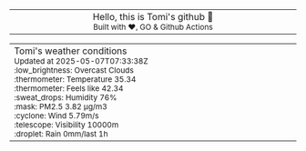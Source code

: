 
<div align="center">
<table>
<tbody>
<td align="center">
<img width="2000" height="0"><br>
Hello, this is Tomi's github 👋<br>
<sup>Built with ❤️, GO & Github Actions</sup><br>
<img width="2000" height="0">
</td>
</tbody>
</table>
</div>
<table>
<tbody>
<td align="left">
<img width="2000" height="0"><br>
Tomi's weather conditions<br>
<sup>Updated at 2025-05-07T07:33:38Z</sup><br>
<sup>:low_brightness: Overcast Clouds</sup><br>
<sup>:thermometer: Temperature 35.34 </sup><br>
<sup>:thermometer: Feels like 42.34</sup><br>
<sup>:sweat_drops: Humidity 76%</sup><br>
<sup>:mask: PM2.5 3.82 μg/m3</sup><br>
<sup>:cyclone: Wind 5.79m/s </sup><br>
<sup>:telescope: Visibility 10000m </sup><br>
<sup>:droplet: Rain 0mm/last 1h </sup><br>
<img width="2000" height="0">
</td>
<td align="left">
<img width="2000" height="0"><br>
<br>
<img width="2000" height="0">
</td>
</tbody>
</table>
</div>
    